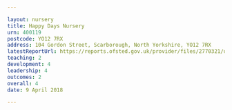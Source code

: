 ```yaml
---

layout: nursery
title: Happy Days Nursery
urn: 400119
postcode: YO12 7RX
address: 104 Gordon Street, Scarborough, North Yorkshire, YO12 7RX
latestReportUrl: https://reports.ofsted.gov.uk/provider/files/2770321/urn/400119.pdf
teaching: 2
development: 4
leadership: 4
outcomes: 2
overall: 4
date: 9 April 2018

---
```

